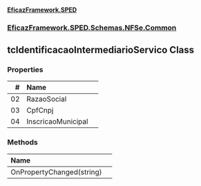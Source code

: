 #### [EficazFramework.SPED](EficazFrameworkSPED.md 'EficazFramework SPED')
### [EficazFramework.SPED.Schemas.NFSe.Common](EficazFramework.SPED.Schemas.NFSe.Common.md 'EficazFramework.SPED.Schemas.NFSe.Common')

## tcIdentificacaoIntermediarioServico Class
### Properties

| # | Name | |
| ---: | :--- | :--- |
| 02 | RazaoSocial |  |
| 03 | CpfCnpj |  |
| 04 | InscricaoMunicipal |  |
### Methods

| Name | |
| :--- | :--- |
| OnPropertyChanged(string) |  |
